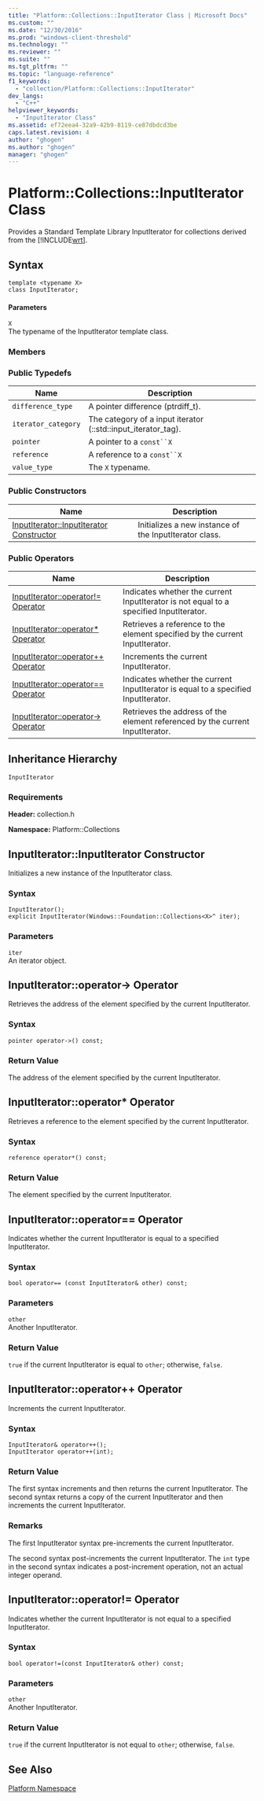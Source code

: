 ```yaml
---
title: "Platform::Collections::InputIterator Class | Microsoft Docs"
ms.custom: ""
ms.date: "12/30/2016"
ms.prod: "windows-client-threshold"  
ms.technology: ""
ms.reviewer: ""
ms.suite: ""
ms.tgt_pltfrm: ""
ms.topic: "language-reference"
f1_keywords: 
  - "collection/Platform::Collections::InputIterator"
dev_langs: 
  - "C++"
helpviewer_keywords: 
  - "InputIterator Class"
ms.assetid: ef72eea4-32a9-42b9-8119-ce87dbdcd3be
caps.latest.revision: 4
author: "ghogen"
ms.author: "ghogen"
manager: "ghogen"
---
```

# Platform::Collections::InputIterator Class
Provides a Standard Template Library InputIterator for collections derived from the [!INCLUDE[wrt](../cppcx/includes/wrt-md.md)].  
  
## Syntax  
  
```  
template <typename X>  
class InputIterator;  
```  
  
#### Parameters  
 `X`  
 The typename of the InputIterator template class.  
  
### Members  
  
### Public Typedefs  
  
|Name|Description|  
|----------|-----------------|  
|`difference_type`|A pointer difference (ptrdiff_t).|  
|`iterator_category`|The category of a input iterator (::std::input_iterator_tag).|  
|`pointer`|A pointer to a `const``X`|  
|`reference`|A reference to a `const``X`|  
|`value_type`|The `X` typename.|  
  
### Public Constructors  
  
|Name|Description|  
|----------|-----------------|  
|[InputIterator::InputIterator Constructor](#ctor)|Initializes a new instance of the InputIterator class.|  
  
### Public Operators  
  
|Name|Description|  
|----------|-----------------|  
|[InputIterator::operator!= Operator](#operator-inequality)|Indicates whether the current InputIterator is not equal to a specified InputIterator.|  
|[InputIterator::operator* Operator](#operator-decrement)|Retrieves a reference to the element specified by the current InputIterator.|  
|[InputIterator::operator++ Operator](#operator-increment)|Increments the current InputIterator.|  
|[InputIterator::operator== Operator](#operator-equality)|Indicates whether the current InputIterator is equal to a specified InputIterator.|  
|[InputIterator::operator-> Operator](#operator-arrow)|Retrieves the address of the element referenced by the current InputIterator.|  
  
## Inheritance Hierarchy  
 `InputIterator`  
  
### Requirements  
 **Header:** collection.h  
  
 **Namespace:** Platform::Collections  

## <a name="ctor"></a>  InputIterator::InputIterator Constructor
Initializes a new instance of the InputIterator class.  
  
### Syntax  
  
```  
InputIterator();  
explicit InputIterator(Windows::Foundation::Collections<X>^ iter);  
```  
  
### Parameters  
 `iter`  
 An iterator object.  
  


## <a name="operator-arrow"></a>  InputIterator::operator-&gt; Operator
Retrieves the address of the element specified by the current InputIterator.  
  
### Syntax  
  
```  
pointer operator->() const;  
```  
  
### Return Value  
 The address of the element specified by the current InputIterator.  
  


## <a name="operator-dereference"></a>  InputIterator::operator* Operator
Retrieves a reference to the element specified by the current InputIterator.  
  
### Syntax  
  
```  
reference operator*() const;  
```  
  
### Return Value  
 The element specified by the current InputIterator.  
  


## <a name="operator-equality"></a>  InputIterator::operator== Operator
Indicates whether the current InputIterator is equal to a specified InputIterator.  
  
### Syntax  
  
```  
bool operator== (const InputIterator& other) const;  
```  
  
### Parameters  
 `other`  
 Another InputIterator.  
  
### Return Value  
 `true` if the current InputIterator is equal to `other`; otherwise, `false`.  
  


## <a name="operator-increment"></a>  InputIterator::operator++ Operator
Increments the current InputIterator.  
  
### Syntax  
  
```    
InputIterator& operator++();   
InputIterator operator++(int);  
```  
  
### Return Value  
 The first syntax increments and then returns the current InputIterator. The second syntax returns a copy of the current InputIterator and then increments the current InputIterator.  
  
### Remarks  
 The first InputIterator syntax pre-increments the current InputIterator.  
  
 The second syntax post-increments the current InputIterator. The `int` type in the second syntax indicates a post-increment operation, not an actual integer operand.  
  


## <a name="operator-inequality"></a>  InputIterator::operator!= Operator
Indicates whether the current InputIterator is not equal to a specified InputIterator.  
  
### Syntax  
  
```  
bool operator!=(const InputIterator& other) const;  
```  
  
### Parameters  
 `other`  
 Another InputIterator.  
  
### Return Value  
 `true` if the current InputIterator is not equal to `other`; otherwise, `false`.   

  
## See Also  
 [Platform Namespace](platform-namespace-c-cx.md)
